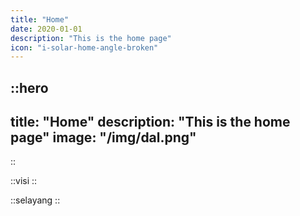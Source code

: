 ```yaml
---
title: "Home"
date: 2020-01-01
description: "This is the home page"
icon: "i-solar-home-angle-broken"
---
```


::hero
---
title: "Home"
description: "This is the home page"
image: "/img/dal.png"
---
::

::visi
::

::selayang
::
